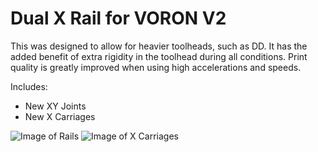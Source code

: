 # Dual X Rail for VORON V2
This was designed to allow for heavier toolheads, such as DD. It has the added benefit of extra rigidity in the toolhead during all conditions. Print quality is greatly improved when using high accelerations and speeds.

Includes:
 - New XY Joints
 - New X Carriages
 
 ![Image of Rails](https://raw.githubusercontent.com/volcom8190/VORON_V2_Mods/master/VORON_V2/Dual_X_Rail/Images/dual_x_rail.png?raw=true)
 ![Image of X Carriages](https://raw.githubusercontent.com/volcom8190/VORON_V2_Mods/master/VORON_V2/Dual_X_Rail/Images/dual_x_rail_carriage.png?raw=true)
